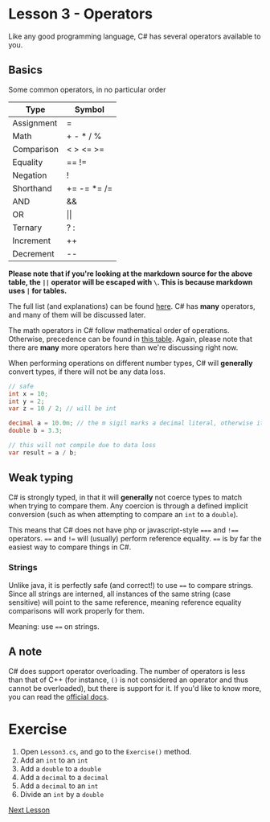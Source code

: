 # Lesson 3 - Operators

Like any good programming language, C# has several operators available to you.

## Basics

Some common operators, in no particular order

| Type       | Symbol      |
| ----       | -------     |
| Assignment | =           |
| Math       | + - * / %   |
| Comparison | < > <= >=   |
| Equality   | == !=       |
| Negation   | !           |
| Shorthand  | += -= *= /= |
| AND        | &&          |
| OR         | \|\|        |
| Ternary    | ? :         |
| Increment  | ++          |
| Decrement  | --          |

**Please note that if you're looking at the markdown source for the above table, the `||` operator will be escaped with `\`. This is because markdown uses `|` for tables.**

The full list (and explanations) can be found [here](https://docs.microsoft.com/en-us/dotnet/csharp/language-reference/operators/). C# has **many** operators, and many of them will be discussed later. 

The math operators in C# follow mathematical order of operations. Otherwise, precedence can be found in [this table](https://docs.microsoft.com/en-us/dotnet/csharp/language-reference/operators/#operator-precedence). Again, please note that there are **many** more operators here than we're discussing right now.

When performing operations on different number types, C# will **generally** convert types, if there will not be any data loss. 

```csharp
// safe
int x = 10;
int y = 2;
var z = 10 / 2; // will be int

decimal a = 10.0m; // the m sigil marks a decimal literal, otherwise it would be a double
double b = 3.3;

// this will not compile due to data loss
var result = a / b;
```

## Weak typing

C# is strongly typed, in that it will **generally** not coerce types to match when trying to compare them. Any coercion is through a defined implicit conversion (such as when attempting to compare an `int` to a `double`).

This means that C# does not have php or javascript-style `===` and `!==` operators. `==` and `!=` will (usually) perform reference equality. `==` is by far the easiest way to compare things in C#.

### Strings

Unlike java, it is perfectly safe (and correct!) to use `==` to compare strings. Since all strings are interned, all instances of the same string (case sensitive) will point to the same reference, meaning reference equality comparisons will work properly for them.

Meaning: use `==` on strings.

## A note

C# does support operator overloading. The number of operators is less than that of C++ (for instance, `()` is not considered an operator and thus cannot be overloaded), but there is support for it. If you'd like to know more, you can read the [official docs](https://docs.microsoft.com/en-us/dotnet/csharp/language-reference/operators/operator-overloading).

# Exercise

1. Open `Lesson3.cs`, and go to the `Exercise()` method. 
2. Add an `int` to an `int`
3. Add a `double` to a `double`
4. Add a `decimal` to a `decimal`
5. Add a `decimal` to an `int`
6. Divide an `int` by a `double`

[Next Lesson](4-Arrays.md)